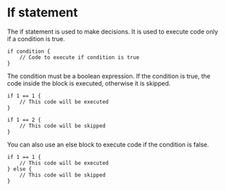 # If statement

The if statement is used to make decisions. It is used to execute code only if a condition is true.

```orca
if condition {
    // Code to execute if condition is true
}
```

The condition must be a boolean expression. If the condition is true, the code inside the block is executed, otherwise it is skipped.

```orca
if 1 == 1 {
    // This code will be executed
}

if 1 == 2 {
    // This code will be skipped
}
```

You can also use an else block to execute code if the condition is false.

```orca
if 1 == 1 {
    // This code will be executed
} else {
    // This code will be skipped
}
```
